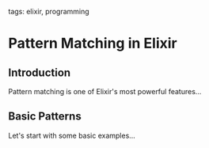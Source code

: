 tags: elixir, programming

# Pattern Matching in Elixir

## Introduction
Pattern matching is one of Elixir's most powerful features...

## Basic Patterns
Let's start with some basic examples... 